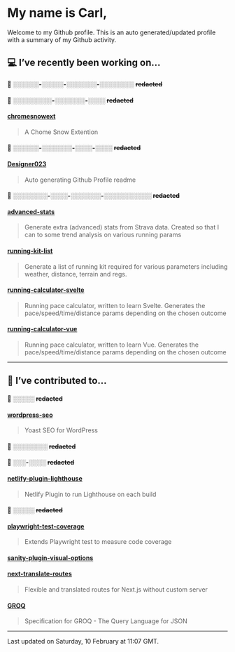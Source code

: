 # My name is Carl,

Welcome to my Github profile. This is an auto generated/updated profile with a summary of my Github activity.

## 💻 I’ve recently been working on...

#### 🔐 ░░░░░░-░░░░░-░░░░░░░-░░░░░░░░ ~~redacted~~

#### 🔐 ░░░░░░░░░-░░░░░░░-░░░░ ~~redacted~~

#### [chromesnowext](https://github.com/Designer023/chromesnowext)
> A Chome Snow Extention

#### 🔐 ░░░░░░-░░░░░░░-░░░░-░░░░ ~~redacted~~

#### [Designer023](https://github.com/Designer023/Designer023)
> Auto generating Github Profile readme

#### 🔐 ░░░░░░░░-░░░░-░░░░░░░-░░░░░░░░░░░ ~~redacted~~

#### [advanced-stats](https://github.com/Designer023/advanced-stats)
> Generate extra (advanced) stats from Strava data. Created so that I can to some trend analysis on various running params

#### [running-kit-list](https://github.com/Designer023/running-kit-list)
> Generate a list of running kit required for various parameters including weather, distance, terrain and regs.

#### [running-calculator-svelte](https://github.com/Designer023/running-calculator-svelte)
> Running pace calculator, written to learn Svelte. Generates the pace&#x2F;speed&#x2F;time&#x2F;distance params depending on the chosen outcome

#### [running-calculator-vue](https://github.com/Designer023/running-calculator-vue)
> Running pace calculator, written to learn Vue. Generates the pace&#x2F;speed&#x2F;time&#x2F;distance params depending on the chosen outcome

***
## 🤝 I’ve contributed to...

#### 🔐 ░░░░░ ~~redacted~~

#### [wordpress-seo](https://github.com/Yoast/wordpress-seo)
> Yoast SEO for WordPress

#### 🔐 ░░░░░░░░ ~~redacted~~

#### 🔐 ░░░-░░░░ ~~redacted~~

#### [netlify-plugin-lighthouse](https://github.com/netlify/netlify-plugin-lighthouse)
> Netlify Plugin to run Lighthouse on each build

#### 🔐 ░░░░░ ~~redacted~~

#### [playwright-test-coverage](https://github.com/anishkny/playwright-test-coverage)
> Extends Playwright test to measure code coverage

#### [sanity-plugin-visual-options](https://github.com/fddigital-uk/sanity-plugin-visual-options)
> 

#### [next-translate-routes](https://github.com/hozana/next-translate-routes)
> Flexible and translated routes for Next.js without custom server

#### [GROQ](https://github.com/sanity-io/GROQ)
> Specification for GROQ - The Query Language for JSON


***
Last updated on Saturday, 10 February at 11:07 GMT.